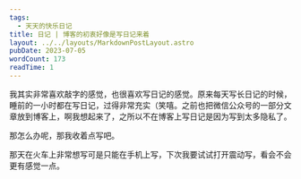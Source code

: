 ```yaml
---
tags:
  - 天天的快乐日记
title: 日记 | 博客的初衷好像是写日记来着
layout: ../../layouts/MarkdownPostLayout.astro
pubDate: 2023-07-05
wordCount: 173
readTime: 1
---
```

我其实非常喜欢敲字的感觉，也很喜欢写日记的感觉。原来每天写长日记的时候，睡前的一小时都在写日记，过得非常充实（笑嘻。之前也把微信公众号的一部分文章放到博客上，啊我想起来了，之所以不在博客上写日记是因为写到太多隐私了。

那怎么办呢，那我收着点写吧。

那天在火车上非常想写可是只能在手机上写，下次我要试试打开震动写，看会不会更有感觉一点。